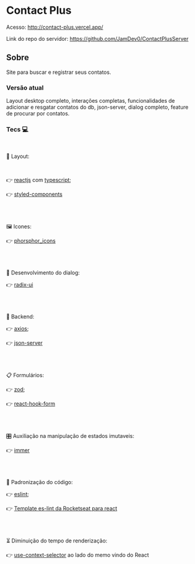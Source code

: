 # Contact Plus
Acesso: http://contact-plus.vercel.app/

Link do repo do servidor: https://github.com/JamDev0/ContactPlusServer

## Sobre
Site para buscar e registrar seus contatos.

### Versão atual
Layout desktop completo, interações completas, funcionalidades de adicionar e resgatar contatos do db, json-server, dialog completo, feature de procurar por contatos.

### Tecs 💻

<br>
 

  🎀 Layout:
  
  <br>
  
   👉 [reactjs](https://github.com/facebook/react) com [typescript](https://github.com/Microsoft/TypeScript);
   
   👉 [styled-components](https://github.com/styled-components/styled-components)
   
  <br>
  <br>
  
  🖼️ Icones:

   👉 [phorsphor_icons](https://github.com/phosphor-icons/phosphor-react)
  
  <br>
  <br>
  
  📃 Desenvolvimento do dialog:
  
   👉 [radix-ui](https://github.com/radix-ui/primitives)
  
  <br>
  <br>

  🤲 Backend:

   👉 [axios](https://github.com/axios/axios);
   
   👉 [json-server](https://github.com/typicode/json-server)
   
   <br>
  <br>

  📋 Formulários:

   👉 [zod](https://github.com/colinhacks/zod);
   
   👉 [react-hook-form](https://github.com/react-hook-form/react-hook-form)
   
   <br>
   <br>
   
  🎛️ Auxiliação na manipulação de estados imutaveis:

   👉 [immer](https://github.com/immerjs/immer)
      
   <br>
   <br>
   
   👥 Padronização do código:

   👉 [eslint](https://github.com/eslint/eslint);
   
   👉 [Template es-lint da Rocketseat para react](https://github.com/Rocketseat/eslint-config-rocketseat)
  
  <br>
  <br>
  
  ⏳ Diminuição do tempo de renderização:
  
  👉 [use-context-selector](https://github.com/dai-shi/use-context-selector) ao lado do memo vindo do React
 
